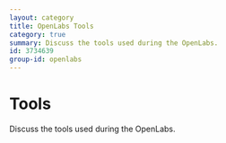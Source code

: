 ```yaml
---
layout: category
title: OpenLabs Tools
category: true
summary: Discuss the tools used during the OpenLabs.
id: 3734639
group-id: openlabs
---
```


# Tools

Discuss the tools used during the OpenLabs.
